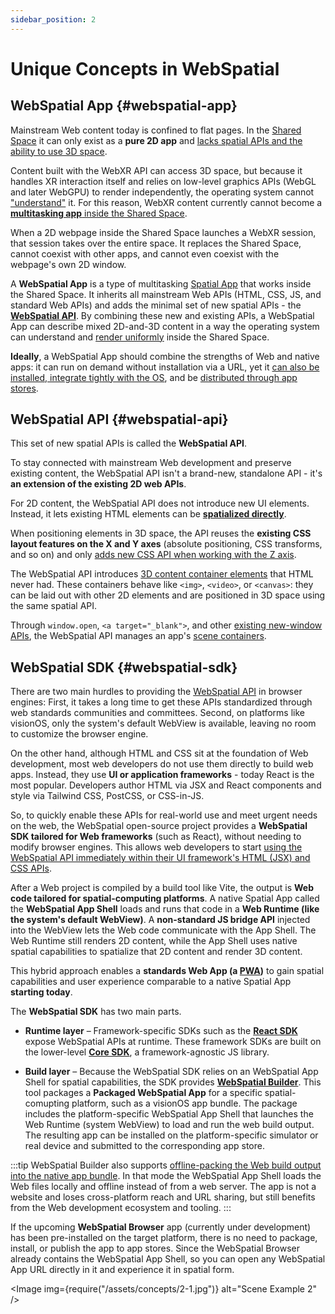 ```yaml
---
sidebar_position: 2
---
```


# Unique Concepts in WebSpatial

## WebSpatial App {#webspatial-app}

Mainstream Web content today is confined to flat pages. In the [Shared Space](/docs/core-concepts/shared-space-and-spatial-apps) it can only exist as a **pure 2D app** and [lacks spatial APIs and the ability to use 3D space](/docs/introduction/html-css-and-webxr#html-css).

Content built with the WebXR API can access 3D space, but because it handles XR interaction itself and relies on low-level graphics APIs (WebGL and later WebGPU) to render independently, the operating system cannot ["understand"](/docs/core-concepts/shared-space-and-spatial-apps#unified-rendering) it. For this reason, WebXR content currently cannot become a [**multitasking app** inside the Shared Space](/docs/core-concepts/shared-space-and-spatial-apps).

When a 2D webpage inside the Shared Space launches a WebXR session, that session takes over the entire space. It replaces the Shared Space, cannot coexist with other apps, and cannot even coexist with the webpage's own 2D window.

A **WebSpatial App** is a type of multitasking [Spatial App](/docs/core-concepts/shared-space-and-spatial-apps#spatial-apps) that works inside the Shared Space. It inherits all mainstream Web APIs (HTML, CSS, JS, and standard Web APIs) and adds the minimal set of new spatial APIs - the **[WebSpatial API](#webspatial-api)**. By combining these new and existing APIs, a WebSpatial App can describe mixed 2D-and-3D content in a way the operating system can understand and [render uniformly](/docs/core-concepts/shared-space-and-spatial-apps#unified-rendering) inside the Shared Space.

**Ideally**, a WebSpatial App should combine the strengths of Web and native apps: it can run on demand without installation via a URL, yet it [can also be installed, integrate tightly with the OS](https://web.dev/explore/progressive-web-apps), and be [distributed through app stores](https://www.pwabuilder.com/).

## WebSpatial API {#webspatial-api}

This set of new spatial APIs is called the **WebSpatial API**.

To stay connected with mainstream Web development and preserve existing content, the WebSpatial API isn't a brand-new, standalone API - it's **an extension of the existing 2D web APIs**.

For 2D content, the WebSpatial API does not introduce new UI elements. Instead, it lets existing HTML elements can be **[spatialized directly](/docs/core-concepts/spatialized-elements-and-3d-container-elements)**.

When positioning elements in 3D space, the API reuses the **existing CSS layout features on the X and Y axes** (absolute positioning, CSS transforms, and so on) and only [adds new CSS API when working with the Z axis](/docs/development-guide/using-the-webspatial-api/elevate-2d-elements).

The WebSpatial API introduces [3D content container elements](/docs/core-concepts/spatialized-elements-and-3d-container-elements#3d-elements) that HTML never had. These containers behave like `<img>`, `<video>`, or `<canvas>`: they can be laid out with other 2D elements and are positioned in 3D space using the same spatial API.

Through `window.open`, `<a target="_blank">`, and other [existing new-window APIs](/docs/development-guide/using-the-webspatial-api/manage-multiple-scenes), the WebSpatial API manages an app's [scene containers](/docs/core-concepts/scenes-and-spatial-layouts).

## WebSpatial SDK {#webspatial-sdk}

There are two main hurdles to providing the [WebSpatial API](#webspatial-api) in browser engines: First, it takes a long time to get these APIs standardized through web standards communities and committees. Second, on platforms like visionOS, only the system's default WebView is available, leaving no room to customize the browser engine.

On the other hand, although HTML and CSS sit at the foundation of Web development, most web developers do not use them directly to build web apps. Instead, they use **UI or application frameworks** - today React is the most popular. Developers author HTML via JSX and React components and style via Tailwind CSS, PostCSS, or CSS-in-JS.

So, to quickly enable these APIs for real-world use and meet urgent needs on the web, the WebSpatial open-source project provides a **WebSpatial SDK tailored for Web frameworks** (such as React), without needing to modify browser engines. This allows web developers to start [using the WebSpatial API immediately within their UI framework's HTML (JSX) and CSS APIs](/docs/introduction/built-on-the-existing-web-ecosystem).

After a Web project is compiled by a build tool like Vite, the output is **Web code tailored for spatial-computing platforms**. A native Spatial App called the **WebSpatial App Shell** loads and runs that code in a **Web Runtime (like the system's default WebView)**. A **non-standard JS bridge API** injected into the WebView lets the Web code communicate with the App Shell. The Web Runtime still renders 2D content, while the App Shell uses native spatial capabilities to spatialize that 2D content and render 3D content.

This hybrid approach enables a **standards Web App (a [PWA](/docs/development-guide/enabling-webspatial-in-web-projects/prerequisite-become-a-minimal-pwa))** to gain spatial capabilities and user experience comparable to a native Spatial App **starting today**.

The **WebSpatial SDK** has two main parts.

- **Runtime layer** – Framework-specific SDKs such as the **[React SDK](/docs/development-guide/enabling-webspatial-in-web-projects/step-1-install-the-webspatial-sdk#react-sdk)** expose WebSpatial APIs at runtime. These framework SDKs are built on the lower-level **[Core SDK](/docs/development-guide/enabling-webspatial-in-web-projects/step-1-install-the-webspatial-sdk#core-sdk)**, a framework-agnostic JS library.

- **Build layer** – Because the WebSpatial SDK relies on an WebSpatial App Shell for spatial capabilities, the SDK provides **[WebSpatial Builder](/docs/development-guide/enabling-webspatial-in-web-projects/step-2-add-build-tool-for-packaged-webspatial-apps)**. This tool packages a **Packaged WebSpatial App** for a specific spatial-comupting platform, such as a visionOS app bundle. The package includes the platform-specific WebSpatial App Shell that launches the Web Runtime (system WebView) to load and run the web build output. The resulting app can be installed on the platform-specific simulator or real device and submitted to the corresponding app store.

:::tip
WebSpatial Builder also supports [offline-packing the Web build output into the native app bundle](/docs/development-guide/enabling-webspatial-in-web-projects/prerequisite-become-a-minimal-pwa/add-web-app-manifest#start-url). In that mode the WebSpatial App Shell loads the Web files locally and offline instead of from a web server. The app is not a website and loses cross-platform reach and URL sharing, but still benefits from the Web development ecosystem and tooling.
:::

If the upcoming **WebSpatial Browser** app (currently under development) has been pre-installed on the target platform, there is no need to package, install, or publish the app to app stores. Since the WebSpatial Browser already contains the WebSpatial App Shell, so you can open any WebSpatial App URL directly in it and experience it in spatial form.

<Image img={require("/assets/concepts/2-1.jpg")} alt="Scene Example 2" />
